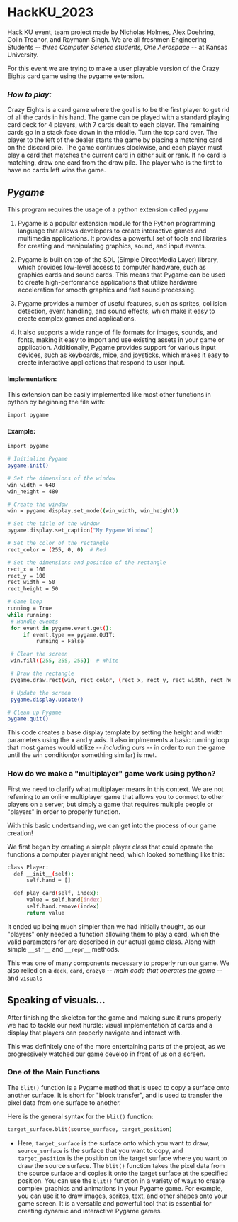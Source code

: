 # HackKU_2023
Hack KU event, team project made by Nicholas Holmes, Alex Doehring, Colin Treanor, and Raymann Singh.
We are all freshmen Engineering Students -- *three Computer Science students, One Aerospace* -- at Kansas University.

For this event we are trying to make a user playable version of the Crazy Eights card game using the pygame extension.

### <align center> *_How to play:_* ###
  Crazy Eights is a card game where the goal is to be the first player to get rid of all the cards in his hand. The game can be played with a standard playing card deck for 4 players, with 7 cards dealt to each player. The remaining cards go in a stack face down in the middle. Turn the top card over. The player to the left of the dealer starts the game by placing a matching card on the discard pile. The game continues clockwise, and each player must play a card that matches the current card in either suit or rank. If no card is matching, draw one card from the draw pile. The player who is the first to have no cards left wins the game. 

  ## _Pygame_ 
  This program requires the usage of a python extension called  `pygame` 
  
  1. Pygame is a popular extension module for the Python programming language that allows developers to create interactive games and multimedia applications. It provides a powerful set of tools and libraries for creating and manipulating graphics, sound, and input events.

  2. Pygame is built on top of the SDL (Simple DirectMedia Layer) library, which provides low-level access to computer hardware, such as graphics cards and sound cards. This means that Pygame can be used to create high-performance applications that utilize hardware acceleration for smooth graphics and fast sound processing.

  3. Pygame provides a number of useful features, such as sprites, collision detection, event handling, and sound effects, which make it easy to create complex games and applications.

  4. It also supports a wide range of file formats for images, sounds, and fonts, making it easy to import and use existing assets in your game or application. Additionally, Pygame provides support for various input devices, such as keyboards, mice, and joysticks, which makes it easy to create interactive applications that respond to user input.

  #### Implementation:
  This extension can be easily implemented like most other functions in python by beginning the file with:
  
  ```bash
import pygame
```
  #### Example:
   ```bash
  import pygame

# Initialize Pygame
pygame.init()

# Set the dimensions of the window
win_width = 640
win_height = 480

# Create the window
win = pygame.display.set_mode((win_width, win_height))

# Set the title of the window
pygame.display.set_caption("My Pygame Window")

# Set the color of the rectangle
rect_color = (255, 0, 0)  # Red

# Set the dimensions and position of the rectangle
rect_x = 100
rect_y = 100
rect_width = 50
rect_height = 50

# Game loop
running = True
while running:
    # Handle events
    for event in pygame.event.get():
        if event.type == pygame.QUIT:
            running = False

    # Clear the screen
    win.fill((255, 255, 255))  # White

    # Draw the rectangle
    pygame.draw.rect(win, rect_color, (rect_x, rect_y, rect_width, rect_height))

    # Update the screen
    pygame.display.update()

# Clean up Pygame
pygame.quit()

```
  This code creates a base display template by setting the height and width parameters using the x and y axis. 
  It also implmements a basic running loop that most games would utilize -- *including ours* -- in order to run the game 
  until the win condition(or something similar) is met.
  
  ### How do we make a "multiplayer" game work using python?
  
  First we need to clarify what multiplayer means in this context. We are not referring to an online multiplayer game that allows you to connect to other players on a server, but simply a game that requires multiple people or "players" in order to properly function.
  
  With this basic undertsanding, we can get into the process of our game creation!
  
  We first began by creating a simple player class that could operate the functions a computer player might need, which looked something like this:
   
  ```bash
  class Player:
    def __init__(self):
        self.hand = []

    def play_card(self, index):
        value = self.hand[index]
        self.hand.remove(index)
        return value
```
 
It ended up being much simpler than we had initially thought, as our "players" only needed a function allowing them to play a card, which the valid parameters for are described in our actual game class. Along with simple `__str__` and `__repr__` methods.

This was one of many components necessary to properly run our game. We also relied on a `deck`, `card`, `crazy8` -- *main code that operates the game* -- and `visuals`

## Speaking of visuals...

After finishing the skeleton for the game and making sure it runs properly we had to tackle our next hurdle: visual implementation of cards and a display that players can properly navigate and interact with.

This was definitely one of the more entertaining parts of the project, as we progressively watched our game develop in front of us on a screen. 
  
### One of the Main Functions
  The `blit()` function is a Pygame method that is used to copy a surface onto another surface. It is short for "block transfer", and is used to transfer the pixel data from one surface to another.

Here is the general syntax for the `blit()` function:
 
  ```bash
  target_surface.blit(source_surface, target_position)
```
  
  - Here, `target_surface` is the surface onto which you want to draw, `source_surface` is the surface that you want to copy, and `target_position` is the position on the target surface where you want to draw the source surface.
  The `blit()` function takes the pixel data from the source surface and copies it onto the target surface at the specified position. You can use the `blit()` function in a variety of ways to create complex graphics and animations in your Pygame game. For example, you can use it to draw images, sprites, text, and other shapes onto your game screen. It is a versatile and powerful tool that is essential for creating dynamic and interactive Pygame games.
  
